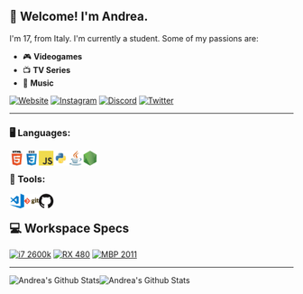 ## 👋 Welcome! I'm Andrea.
I'm 17, from Italy. I'm currently a student.
Some of my passions are:
- 🎮 **Videogames**
- 📺 **TV Series**
- 🎵 **Music**

[![Website](https://img.shields.io/website?label=portfolio&style=for-the-badge&url=https%3A%2F%2Fnilaerdna.github.io)](https://nilaerdna.github.io)
[![Instagram](https://img.shields.io/badge/instagram-%23E4405F.svg?&style=for-the-badge&logo=instagram&logoColor=white)](https://www.instagram.com/andrealin.exe/)
[![Discord](https://img.shields.io/badge/discord-%237289DA.svg?&style=for-the-badge&logo=discord&logoColor=white)](https://www.dsc.bio/atlantis)
[![Twitter](https://img.shields.io/twitter/follow/nilaerdna?color=1DA1F2&logo=twitter&style=for-the-badge)](https://twitter.com/intent/follow?original_referer=https%3A%2F%2Fgithub.com%2Fnilaerdna&screen_name=nilaerdna)

---

### 🖥️ Languages:

<img align="left" alt="HTML5" width="26px" src="https://raw.githubusercontent.com/github/explore/80688e429a7d4ef2fca1e82350fe8e3517d3494d/topics/html/html.png" />

<img align="left" alt="CSS3" width="26px" src="https://raw.githubusercontent.com/github/explore/80688e429a7d4ef2fca1e82350fe8e3517d3494d/topics/css/css.png" />

<img align="left" alt="JavaScript" width="26px" src="https://raw.githubusercontent.com/github/explore/80688e429a7d4ef2fca1e82350fe8e3517d3494d/topics/javascript/javascript.png" />

<img align="left" alt="CSS3" width="26px" src="https://raw.githubusercontent.com/github/explore/80688e429a7d4ef2fca1e82350fe8e3517d3494d/topics/python/python.png" />

<img align="left" alt="Java" width="26px" src="https://raw.githubusercontent.com/github/explore/78df643247d429f6cc873026c0622819ad797942/topics/java/java.png" />


<img align="left" alt="Node.js" width="26px" src="https://raw.githubusercontent.com/github/explore/80688e429a7d4ef2fca1e82350fe8e3517d3494d/topics/nodejs/nodejs.png" />
<!--
<img align="left" alt="React" width="26px" src="https://raw.githubusercontent.com/github/explore/80688e429a7d4ef2fca1e82350fe8e3517d3494d/topics/react/react.png" />
<img align="left" alt="Flutter" width="26px" src="https://raw.githubusercontent.com/github/explore/78df643247d429f6cc873026c0622819ad797942/topics/flutter/flutter.png" />
-->

<br/>

### 🔧 Tools:

<img align="left" alt="Visual Studio Code" width="26px" src="https://raw.githubusercontent.com/github/explore/80688e429a7d4ef2fca1e82350fe8e3517d3494d/topics/visual-studio-code/visual-studio-code.png" />

<img align="left" alt="Git" width="26px" src="https://raw.githubusercontent.com/github/explore/80688e429a7d4ef2fca1e82350fe8e3517d3494d/topics/git/git.png" />

<img align="left" alt="GitHub" width="26px" src="https://raw.githubusercontent.com/github/explore/78df643247d429f6cc873026c0622819ad797942/topics/github/github.png" />

<br/>

## 💻 Workspace Specs
[![i7 2600k](https://img.shields.io/badge/intel-core%20i7%202600k-%230071C5.svg?&style=for-the-badge&logo=intel&logoColor=white)](https://ark.intel.com/content/www/it/it/ark/products/52214/intel-core-i7-2600k-processor-8m-cache-up-to-3-80-ghz.html)
[![RX 480](https://img.shields.io/badge/AMD-Radeon%20RX%20480-%23ED1C24.svg?&style=for-the-badge&logo=amd&logoColor=white)](https://www.amd.com/en/products/graphics/radeon-rx-480)
[![MBP 2011](https://img.shields.io/badge/apple-macbook%20pro%202011-%23999999.svg?&style=for-the-badge&logo=apple&logoColor=white)](https://support.apple.com/kb/sp645?locale=it_IT)

---

<img align="left" height="150px" alt="Andrea's Github Stats" src="https://github-readme-stats.vercel.app/api?username=nilaerdna&hide_title=true&show_icons=true&count_private=true&bg_color=151515&title_color=FFFFFF&icon_color=79FE96&text_color=9f9f9f"/>

<img align="left" height="150px" alt="Andrea's Github Stats" src="https://github-readme-stats.vercel.app/api/top-langs/?username=nilaerdna&layout=compact&bg_color=151515&title_color=FFFFFF&icon_color=79FE96&text_color=9f9f9f"/>
